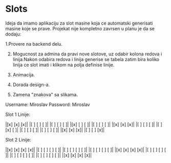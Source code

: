 # Slots
Ideja da imamo aplikaciju za slot masine koja ce automatski generisati masine koje se prave.
Projekat nije kompletno zavrsen u planu je da se dodaju:

1.Provere na backend delu.

2. Mogucnost za admina da pravi nove slotove, uz odabir kolona redova i linija.Nakon odabira redova i linija generise se tabela zatim bira koliko linija ce slot imati i klikom na polja definise linije.
  
3. Animacija.
   
4. Dorada design-a.
   
5. Zamena "znakova" sa slikama.

Username: Miroslav Password: Miroslav

Slot 1 Linije:

|[x] [x] [x]|     |[ ] [ ] [ ]|    |[ ] [ ] [ ]|    |[x] [ ] [ ]| 
|[ ] [ ] [ ]|     |[x] [x] [x]|    |[ ] [ ] [ ]|    |[ ] [x] [ ]|
|[ ] [ ] [ ]|     |[ ] [ ] [ ]|    |[x] [x] [x]|    |[ ] [ ] [x]|

Slot 2 Linije:

|[x] [x] [x] [x]|    |[ ] [ ] [ ] [ ]|    |[ ] [ ] [ ] [ ]|
|[ ] [ ] [ ] [ ]|    |[x] [x] [x] [x]|    |[ ] [ ] [ ] [ ]|
|[ ] [ ] [ ] [ ]|    |[ ] [ ] [ ] [ ]|    |[x] [x] [x] [x]|

